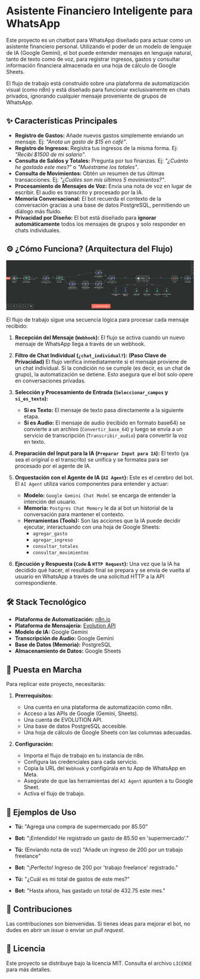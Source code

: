 
# Asistente Financiero Inteligente para WhatsApp

Este proyecto es un chatbot para WhatsApp diseñado para actuar como un asistente financiero personal. Utilizando el poder de un modelo de lenguaje de IA (Google Gemini), el bot puede entender mensajes en lenguaje natural, tanto de texto como de voz, para registrar ingresos, gastos y consultar información financiera almacenada en una hoja de cálculo de Google Sheets.

El flujo de trabajo está construido sobre una plataforma de automatización visual (como n8n) y está diseñado para funcionar exclusivamente en chats privados, ignorando cualquier mensaje proveniente de grupos de WhatsApp.

## ✨ Características Principales

- **Registro de Gastos:** Añade nuevos gastos simplemente enviando un mensaje. Ej: _"Anota un gasto de $15 en café"_.
- **Registro de Ingresos:** Registra tus ingresos de la misma forma. Ej: _"Recibí $1500 de mi salario"_.
- **Consulta de Saldos y Totales:** Pregunta por tus finanzas. Ej: _"¿Cuánto he gastado este mes?"_ o _"Muéstrame los totales"_.
- **Consulta de Movimientos:** Obtén un resumen de tus últimas transacciones. Ej: _"¿Cuáles son mis últimos 5 movimientos?"_.
- **Procesamiento de Mensajes de Voz:** Envía una nota de voz en lugar de escribir. El audio es transcrito y procesado por la IA.
- **Memoria Conversacional:** El bot recuerda el contexto de la conversación gracias a una base de datos PostgreSQL, permitiendo un diálogo más fluido.
- **Privacidad por Diseño:** El bot está diseñado para **ignorar automáticamente** todos los mensajes de grupos y solo responder en chats individuales.

## ⚙️ ¿Cómo Funciona? (Arquitectura del Flujo)

![Diagrama del Flujo de Trabajo del Asistente Financiero](img/flujo.png)

El flujo de trabajo sigue una secuencia lógica para procesar cada mensaje recibido:

1.  **Recepción del Mensaje (`Webhook`):** El flujo se activa cuando un nuevo mensaje de WhatsApp llega a través de un webhook.

2.  **Filtro de Chat Individual (`¿chat_individual?`):** **(Paso Clave de Privacidad)** El flujo verifica inmediatamente si el mensaje proviene de un chat individual. Si la condición no se cumple (es decir, es un chat de grupo), la automatización se detiene. Esto asegura que el bot solo opere en conversaciones privadas.

3.  **Selección y Procesamiento de Entrada (`Seleccionar_campos` y `si_es_texto`):**
    - **Si es Texto:** El mensaje de texto pasa directamente a la siguiente etapa.
    - **Si es Audio:** El mensaje de audio (recibido en formato base64) se convierte a un archivo (`Convertir_base_64`) y luego se envía a un servicio de transcripción (`Transcribir_audio`) para convertir la voz en texto.

4.  **Preparación del Input para la IA (`Preparar Input para IA`):** El texto (ya sea el original o el transcrito) se unifica y se formatea para ser procesado por el agente de IA.

5.  **Orquestación con el Agente de IA (`AI Agent`):** Este es el cerebro del bot. El `AI Agent` utiliza varios componentes para entender y actuar:
    - **Modelo:** `Google Gemini Chat Model` se encarga de entender la intención del usuario.
    - **Memoria:** `Postgres Chat Memory` le da al bot un historial de la conversación para mantener el contexto.
    - **Herramientas (Tools):** Son las acciones que la IA puede decidir ejecutar, interactuando con una hoja de Google Sheets:
        - `agregar_gasto`
        - `agregar_ingreso`
        - `consultar_totales`
        - `consultar_movimientos`

6.  **Ejecución y Respuesta (`Code` & `HTTP Request`):** Una vez que la IA ha decidido qué hacer, el resultado final se prepara y se envía de vuelta al usuario en WhatsApp a través de una solicitud HTTP a la API correspondiente.

## 🛠️ Stack Tecnológico

- **Plataforma de Automatización:** [n8n.io](https://n8n.io/)
- **Plataforma de Mensajería:** [Evolution API](https://doc.evolution-api.com/v1/en/get-started/introduction)
- **Modelo de IA:** Google Gemini
- **Transcripción de Audio:** Google Gemini 
- **Base de Datos (Memoria):** PostgreSQL
- **Almacenamiento de Datos:** Google Sheets

## 🚀 Puesta en Marcha

Para replicar este proyecto, necesitarás:

1.  **Prerrequisitos:**
    - Una cuenta en una plataforma de automatización como n8n.
    - Acceso a las APIs de Google (Gemini, Sheets).
    - Una cuenta de EVOLUTION API.
    - Una base de datos PostgreSQL accesible.
    - Una hoja de cálculo de Google Sheets con las columnas adecuadas.

2.  **Configuración:**
    - Importa el flujo de trabajo en tu instancia de n8n.
    - Configura las credenciales para cada servicio.
    - Copia la URL del `Webhook` y configúrala en tu App de WhatsApp en Meta.
    - Asegúrate de que las herramientas del `AI Agent` apunten a tu Google Sheet.
    - Activa el flujo de trabajo.

## 💬 Ejemplos de Uso

- **Tú:** "Agrega una compra de supermercado por 85.50"
- **Bot:** "¡Entendido! He registrado un gasto de 85.50 en 'supermercado'."

- **Tú:** (Enviando nota de voz) "Añade un ingreso de 200 por un trabajo freelance"
- **Bot:** "¡Perfecto! Ingreso de 200 por 'trabajo freelance' registrado."

- **Tú:** "¿Cuál es mi total de gastos de este mes?"
- **Bot:** "Hasta ahora, has gastado un total de 432.75 este mes."

## 🤝 Contribuciones

Las contribuciones son bienvenidas. Si tienes ideas para mejorar el bot, no dudes en abrir un *issue* o enviar un *pull request*.

## 📄 Licencia

Este proyecto se distribuye bajo la licencia MIT. Consulta el archivo `LICENSE` para más detalles.

```